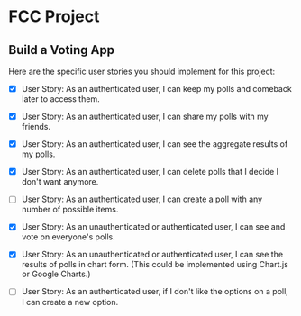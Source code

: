 # FCC Project

## Build a Voting App

Here are the specific user stories you should implement for this project:

-   [x] User Story: As an authenticated user, I can keep my polls and comeback
later to access them.

-   [x] User Story: As an authenticated user, I can share my polls with
my friends.

-   [x] User Story: As an authenticated user, I can see the aggregate results
 of my polls.

-   [x] User Story: As an authenticated user, I can delete polls that I decide
 I don't want anymore.

-   [ ] User Story: As an authenticated user, I can create a poll with any
 number of possible items.

-   [x] User Story: As an unauthenticated or authenticated user, I can see and
vote on everyone's polls.

-   [x] User Story: As an unauthenticated or authenticated user, I can see
 the results of polls in chart form. (This could be implemented using Chart.js
 or Google Charts.)

-   [ ] User Story: As an authenticated user, if I don't like the options
on a poll, I can create a new option.
